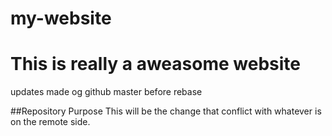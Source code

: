 # my-website

# This is really a aweasome website

updates made og github master before rebase

##Repository Purpose
This will be the change that conflict with whatever is on the remote side.
